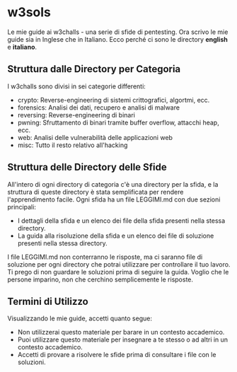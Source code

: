 # w3sols
Le mie guide ai w3challs - una serie di sfide di pentesting. Ora scrivo le mie guide sia in Inglese che in Italiano. Ecco perché ci sono le directory **english** e **italiano**.

## Struttura dalle Directory per Categoria
I w3challs sono divisi in sei categorie differenti:
- crypto: Reverse-engineering di sistemi crittografici, algortmi, ecc.
- forensics: Analisi dei dati, recupero e analisi di malware
- reversing: Reverse-engineering di binari
- pwning: Sfruttamento di binari tramite buffer overflow, attacchi heap, ecc.
- web: Analisi delle vulnerabilità delle applicazioni web
- misc: Tutto il resto relativo all'hacking

## Struttura delle Directory delle Sfide
All'intero di ogni directory di categoria c'è una directory per la sfida, e la struttura di queste directory è stata semplificata per rendere l'apprendimento facile. Ogni sfida ha un file LEGGIMI.md con due sezioni principali:
- I dettagli della sfida e un elenco dei file della sfida presenti nella stessa directory.
- La guida alla risoluzione della sfida e un elenco dei file di soluzione presenti nella stessa directory.

I file LEGGIMI.md non conterranno le risposte, ma ci saranno file di soluzione per ogni directory che potrai utilizzare per controllare il tuo lavoro. Ti prego di non guardare le soluzioni prima di seguire la guida. Voglio che le persone imparino, non che cerchino semplicemente le risposte.

## Termini di Utilizzo
Visualizzando le mie guide, accetti quanto segue:
- Non utilizzerai questo materiale per barare in un contesto accademico.
- Puoi utilizzare questo materiale per insegnare a te stesso o ad altri in un contesto accademico.
- Accetti di provare a risolvere le sfide prima di consultare i file con le soluzioni.
